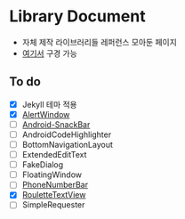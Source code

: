 # Library Document

* 자체 제작 라이브러리들 레퍼런스 모아둔 페이지
* [여기서](https://darktornado.github.io/libdocs/) 구경 가능

## To do
* [x] Jekyll 테마 적용
* [x] [AlertWindow](https://github.com/DarkTornado/AlertWindow)
* [ ] [Android-SnackBar](https://github.com/DarkTornado/Android-SnackBar)
* [ ] AndroidCodeHighlighter
* [ ] BottomNavigationLayout
* [ ] ExtendedEditText
* [ ] FakeDialog
* [ ] FloatingWindow
* [ ] [PhoneNumberBar](https://github.com/DarkTornado/PhoneNumberBar)
* [x] [RouletteTextView](https://github.com/DarkTornado/RouletteTextView)
* [ ] SimpleRequester
